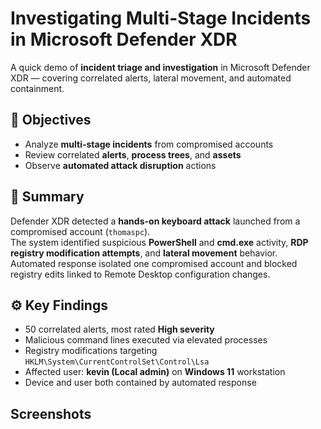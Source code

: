# Investigating Multi-Stage Incidents in Microsoft Defender XDR
A quick demo of **incident triage and investigation** in Microsoft Defender XDR — covering correlated alerts, lateral movement, and automated containment.

## 🎯 Objectives
- Analyze **multi-stage incidents** from compromised accounts  
- Review correlated **alerts**, **process trees**, and **assets**  
- Observe **automated attack disruption** actions  

## 🧠 Summary
Defender XDR detected a **hands-on keyboard attack** launched from a compromised account (`thomaspc`).  
The system identified suspicious **PowerShell** and **cmd.exe** activity, **RDP registry modification attempts**, and **lateral movement** behavior.  
Automated response isolated one compromised account and blocked registry edits linked to Remote Desktop configuration changes.

## ⚙️ Key Findings
- 50 correlated alerts, most rated **High severity**  
- Malicious command lines executed via elevated processes  
- Registry modifications targeting `HKLM\System\CurrentControlSet\Control\Lsa`  
- Affected user: **kevin (Local admin)** on **Windows 11** workstation  
- Device and user both contained by automated response

## Screenshots
